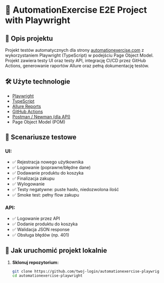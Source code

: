 # 🧪 AutomationExercise E2E Project with Playwright

## 📌 Opis projektu

Projekt testów automatycznych dla strony [automationexercise.com](https://automationexercise.com) z wykorzystaniem Playwright (TypeScript) w podejściu Page Object Model. Projekt zawiera testy UI oraz testy API, integrację CI/CD przez GitHub Actions, generowanie raportów Allure oraz pełną dokumentację testów.

## 🛠️ Użyte technologie

- [Playwright](https://playwright.dev/)
- [TypeScript](https://www.typescriptlang.org/)
- [Allure Reports](https://docs.qameta.io/allure/)
- [GitHub Actions](https://docs.github.com/en/actions)
- [Postman / Newman (dla API)](https://www.postman.com/)
- Page Object Model (POM)

## 🧪 Scenariusze testowe

### UI:

- ✅ Rejestracja nowego użytkownika
- ✅ Logowanie (poprawne/błędne dane)
- ✅ Dodawanie produktu do koszyka
- ✅ Finalizacja zakupu
- ✅ Wylogowanie
- ✅ Testy negatywne: puste hasło, niedozwolona ilość
- ✅ Smoke test: pełny flow zakupu

### API:

- ✅ Logowanie przez API
- ✅ Dodanie produktu do koszyka
- ✅ Walidacja JSON response
- ✅ Obsługa błędów (np. 401)

## 🚀 Jak uruchomić projekt lokalnie

1. **Sklonuj repozytorium:**
   ```bash
   git clone https://github.com/twoj-login/automationexercise-playwright.git
   cd automationexercise-playwright
   ```

